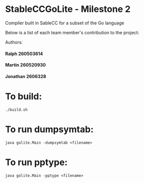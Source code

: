 # StableCCGoLite - Milestone 2
Compiler built in SableCC for a subset of the Go language


Below is a list of each team member's contribution to the project:

Authors:

#### Ralph 260503614
#### Martin 260520930
#### Jonathan 2606328

# To build:

`./build.sh`

# To run dumpsymtab:

`java golite.Main -dumpsymtab <filename>`

# To run pptype:

`java golite.Main -pptype <filename>`
